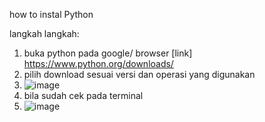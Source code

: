 how to instal Python

langkah langkah:
1. buka python pada google/ browser [link] https://www.python.org/downloads/
2. pilih download sesuai versi dan operasi yang digunakan
3. ![image](https://github.com/R-Samsam/pertemuan1-basis-data/assets/148309592/40a1b9d5-707f-47cb-867a-fc4ca8c5214c)
4. bila sudah cek pada terminal
5. ![image](https://github.com/R-Samsam/pertemuan1-basis-data/assets/148309592/f54d513f-cbe7-4087-8d21-bf334ef27003)

